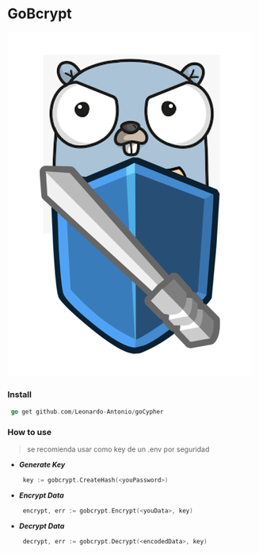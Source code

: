 # GoBcrypt

![image](/logo.png)

### Install 

```go
 go get github.com/Leonardo-Antonio/goCypher
```

### How to use

> se recomienda usar como key de un .env por seguridad


- ***Generate Key***
   ```go
    key := gobcrypt.CreateHash(<youPassword>)
  ```

- ***Encrypt Data***
   ```go
    encrypt, err := gobcrypt.Encrypt(<youData>, key)
  ```

- ***Decrypt Data***
   ```go
    decrypt, err := gobcrypt.Decrypt(<encodedData>, key)
  ```